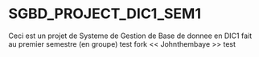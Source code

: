 # SGBD_PROJECT_DIC1_SEM1
Ceci est un projet de Systeme de Gestion de Base de donnee en DIC1 fait au premier semestre (en groupe)
test fork << Johnthembaye >>
test
